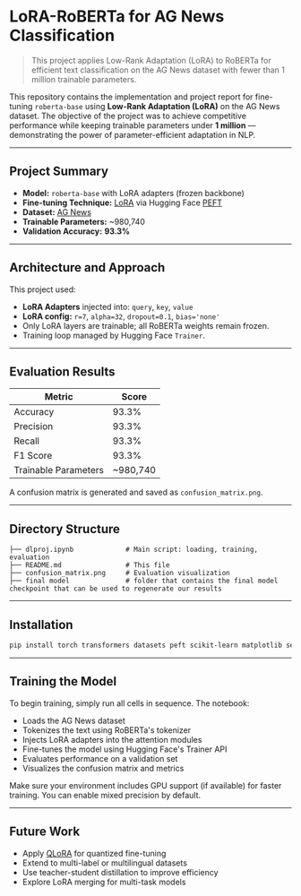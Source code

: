 
# LoRA-RoBERTa for AG News Classification

> This project applies Low-Rank Adaptation (LoRA) to RoBERTa for efficient text classification on the AG News dataset with fewer than 1 million trainable parameters.

This repository contains the implementation and project report for fine-tuning `roberta-base` using **Low-Rank Adaptation (LoRA)** on the AG News dataset. The objective of the project was to achieve competitive performance while keeping trainable parameters under **1 million** — demonstrating the power of parameter-efficient adaptation in NLP.

---

## Project Summary

- **Model:** `roberta-base` with LoRA adapters (frozen backbone)
- **Fine-tuning Technique:** [LoRA](https://arxiv.org/abs/2106.09685) via Hugging Face [PEFT](https://github.com/huggingface/peft)
- **Dataset:** [AG News](https://huggingface.co/datasets/ag_news)
- **Trainable Parameters:** ~980,740
- **Validation Accuracy:** **93.3%**

---

## Architecture and Approach

This project used:
- **LoRA Adapters** injected into: `query`, `key`, `value`
- **LoRA config:** `r=7`, `alpha=32`, `dropout=0.1`, `bias='none'`
- Only LoRA layers are trainable; all RoBERTa weights remain frozen.
- Training loop managed by Hugging Face `Trainer`.

---

## Evaluation Results

| Metric               | Score     |
|----------------------|-----------|
| Accuracy             | 93.3%     |
| Precision            | 93.3%     |
| Recall               | 93.3%     |
| F1 Score             | 93.3%     |
| Trainable Parameters | ~980,740  |

A confusion matrix is generated and saved as `confusion_matrix.png`.

---

## Directory Structure

```
├── dlproj.ipynb             # Main script: loading, training, evaluation
├── README.md                # This file
├── confusion_matrix.png     # Evaluation visualization
├── final model              # folder that contains the final model checkpoint that can be used to regenerate our results
```

---

## Installation

```bash
pip install torch transformers datasets peft scikit-learn matplotlib seaborn
```
---
## Training the Model

To begin training, simply run all cells in sequence. The notebook:
- Loads the AG News dataset
- Tokenizes the text using RoBERTa's tokenizer
- Injects LoRA adapters into the attention modules
- Fine-tunes the model using Hugging Face's Trainer API
- Evaluates performance on a validation set
- Visualizes the confusion matrix and metrics

Make sure your environment includes GPU support (if available) for faster training. You can enable mixed precision by default.

---

## Future Work

- Apply [QLoRA](https://arxiv.org/abs/2305.14314) for quantized fine-tuning
- Extend to multi-label or multilingual datasets
- Use teacher-student distillation to improve efficiency
- Explore LoRA merging for multi-task models
